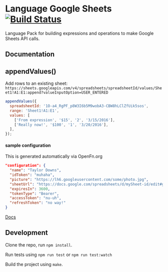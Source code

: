 # Language Google Sheets [![Build Status](https://travis-ci.org/OpenFn/language-googlesheets.svg?branch=master)](https://travis-ci.org/OpenFn/language-googlesheets)

Language Pack for building expressions and operations to make Google Sheets API calls.

## Documentation

## appendValues()

Add rows to an existing sheet: `https://sheets.googleapis.com/v4/spreadsheets/spreadsheetId/values/Sheet1!A1:E1:append?valueInputOption=USER_ENTERED`

```js
appendValues({
  spreadsheetId: '1O-a4_RgPF_p8W3I6b5M9wobA3-CBW8hLClZfUik5sos',
  range: 'Sheet1!A1:E1',
  values: [
    ['From expression', '$15', '2', '3/15/2016'],
    ['Really now!', '$100', '1', '3/20/2016'],
  ],
});
```

#### sample configuration

This is generated automatically via OpenFn.org

```json
"configuration": {
  "name": "Taylor Downs",
  "idToken": "muhaha",
  "picture": "https://lh6.googleusercontent.com/some/photo.jpg",
  "sheetUrl": "https://docs.google.com/spreadsheets/d/mySheet-id/edit#gid=0",
  "expiresIn": 3600,
  "tokenType": "Bearer",
  "accessToken": "nu-uh",
  "refreshToken": "no way!"
}
```

[Docs](docs/index)

## Development

Clone the repo, run `npm install`.

Run tests using `npm run test` or `npm run test:watch`

Build the project using `make`.
